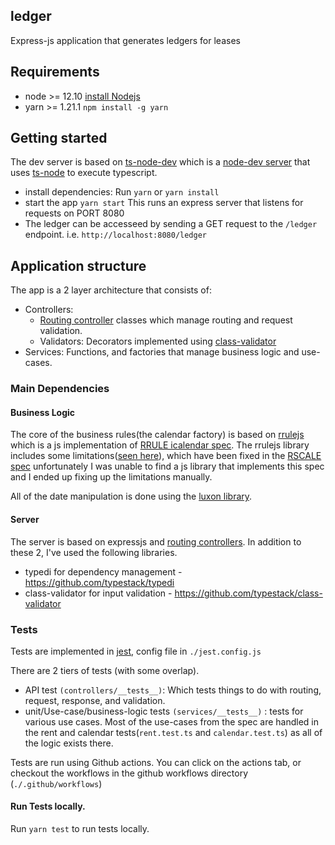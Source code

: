 ## ledger

Express-js application that generates ledgers for leases

## Requirements

-   node >= 12.10 [install Nodejs](https://nodejs.org/en/)
-   yarn >= 1.21.1 `npm install -g yarn`

## Getting started

The dev server is based on [ts-node-dev](https://github.com/whitecolor/ts-node-dev) which is a [node-dev server](https://github.com/fgnass/node-dev) that uses [ts-node](https://github.com/TypeStrong/ts-node) to execute typescript.

-   install dependencies: Run `yarn` or `yarn install`
-   start the app `yarn start` This runs an express server that listens for requests on PORT 8080
-   The ledger can be accesseed by sending a GET request to the `/ledger` endpoint. i.e. `http://localhost:8080/ledger`

## Application structure

The app is a 2 layer architecture that consists of:

-   Controllers:
    -   [Routing controller](https://github.com/typestack/routing-controllers) classes which manage routing and request validation.
    -   Validators: Decorators implemented using [class-validator](https://github.com/typestack/class-validator)
-   Services: Functions, and factories that manage business logic and use-cases.

### Main Dependencies

#### Business Logic

The core of the business rules(the calendar factory) is based on [rrulejs](https://github.com/jakubroztocil/rrule) which is a js implementation of [RRULE icalendar spec](https://tools.ietf.org/html/rfc5545).
The rrulejs library includes some limitations([seen here](https://github.com/jakubroztocil/rrule/issues/114)), which have been fixed in the [RSCALE spec](https://tools.ietf.org/html/rfc7529) unfortunately
I was unable to find a js library that implements this spec and I ended up fixing up the limitations manually.

All of the date manipulation is done using the [luxon library](https://moment.github.io/luxon/).

#### Server

The server is based on expressjs and [routing controllers](https://github.com/typestack/routing-controllers).
In addition to these 2, I've used the following libraries.

-   typedi for dependency management - https://github.com/typestack/typedi
-   class-validator for input validation - https://github.com/typestack/class-validator

### Tests

Tests are implemented in [jest](https://jestjs.io/), config file in `./jest.config.js`

There are 2 tiers of tests (with some overlap).
- API test `(controllers/__tests__)`: Which tests things to do with routing, request, response, and validation.
- unit/Use-case/business-logic tests `(services/__tests__)` : tests for various use cases. Most of the use-cases from the spec are handled in the rent and calendar tests(`rent.test.ts` and `calendar.test.ts`) as all of the logic exists there.

Tests are run using Github actions. You can click on the actions tab, or checkout the workflows in the github workflows directory (`./.github/workflows`)

#### Run Tests locally.
Run `yarn test` to run tests locally.
